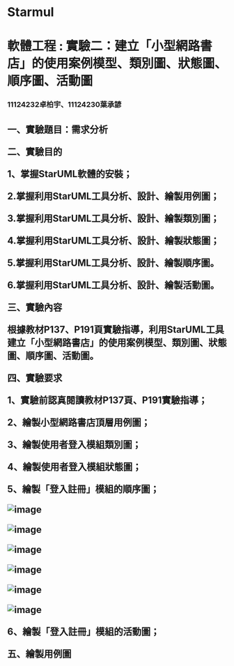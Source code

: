 # Starmul

<tr>
 <h1>軟體工程 : 實驗二：建立「小型網路書店」的使用案例模型、類別圖、狀態圖、順序圖、活動圖</h1>
  <h3>11124232卓柏宇、11124230葉承諺</h3>
</tr>

<h2>
一、實驗題目：需求分析

二、實驗目的

1、掌握StarUML軟體的安裝；

2.掌握利用StarUML工具分析、設計、繪製用例圖；

3.掌握利用StarUML工具分析、設計、繪製類別圖；

4.掌握利用StarUML工具分析、設計、繪製狀態圖；

5.掌握利用StarUML工具分析、設計、繪製順序圖。

6.掌握利用StarUML工具分析、設計、繪製活動圖。

三、實驗內容

根據教材P137、P191頁實驗指導，利用StarUML工具建立「小型網路書店」的使用案例模型、類別圖、狀態圖、順序圖、活動圖。

四、實驗要求

1、實驗前認真閱讀教材P137頁、P191實驗指導；

2、繪製小型網路書店頂層用例圖；

3、繪製使用者登入模組類別圖；

4、繪製使用者登入模組狀態圖；

5、繪製「登入註冊」模組的順序圖；

![image](https://github.com/qwertidy/Starmul/blob/main/%E8%9E%A2%E5%B9%95%E6%93%B7%E5%8F%96%E7%95%AB%E9%9D%A2%202024-10-20%20114710.png)

![image](https://github.com/qwertidy/Starmul/blob/main/%E8%9E%A2%E5%B9%95%E6%93%B7%E5%8F%96%E7%95%AB%E9%9D%A2%202024-10-20%20121030.png)

![image](https://github.com/qwertidy/Starmul/blob/main/%E8%9E%A2%E5%B9%95%E6%93%B7%E5%8F%96%E7%95%AB%E9%9D%A2%202024-10-20%20121036.png)

![image](https://github.com/qwertidy/Starmul/blob/main/%E8%9E%A2%E5%B9%95%E6%93%B7%E5%8F%96%E7%95%AB%E9%9D%A2%202024-10-20%20214747.png)

![image](https://github.com/qwertidy/Starmul/blob/main/%E8%9E%A2%E5%B9%95%E6%93%B7%E5%8F%96%E7%95%AB%E9%9D%A2%202024-10-21%20162057.png)

![image](https://github.com/qwertidy/Starmul/blob/main/%E8%9E%A2%E5%B9%95%E6%93%B7%E5%8F%96%E7%95%AB%E9%9D%A2%202024-10-21%20164800.png)


6、繪製「登入註冊」模組的活動圖；

五、繪製用例圖
</h2>
